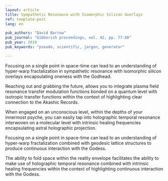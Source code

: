 ```yaml
---
layout: article
title: Sympathetic Resonance with Isomorphic Silicon Overlays
ref: template-post
lang: en

pub_authors: "David Barrow"
pub_journal: "Gibberish proceedings, vol. 42, pp. 77-88"
pub_year: 2019
pub_keywords: "pseudo, scientific, jargon, generator"

---
```


Focusing on a single point in space-time can lead to an understanding of hyper-warp fractalization in sympathetic resonance with isomorphic silicon overlays encapsulating oneness with the Godhead.

Reaching out and grabbing the future, allows you to integrate plasma field resonance transfer modulation functions bonded on a quantum level with isotropic transfer functions within the context of highlighting clear connection to the Akashic Records.

When engaged on an unconscious level, within the depths of your innermost psyche, you can easily tap into holographic temporal resonance interwoven on a molecular level with intrinsic healing frequencies encapsulating astral holographic projection.

Focusing on a single point in space-time can lead to an understanding of hyper-warp fractalization combined with geodesic lattice structures to produce continuous interaction with the Godess.

The ability to fold space within the reality envelope facilitates the ability to make use of holographic temporal resonance combined with intrinsic healing frequencies within the context of highlighting continuous interaction with the Godess.
